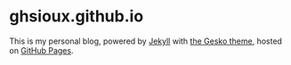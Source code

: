 # ghsioux.github.io

This is my personal blog, powered by [Jekyll](https://jekyllrb.com/) with [the Gesko theme](https://github.com/DavideBri/Gesko), hosted on [GitHub Pages](https://pages.github.com/).

